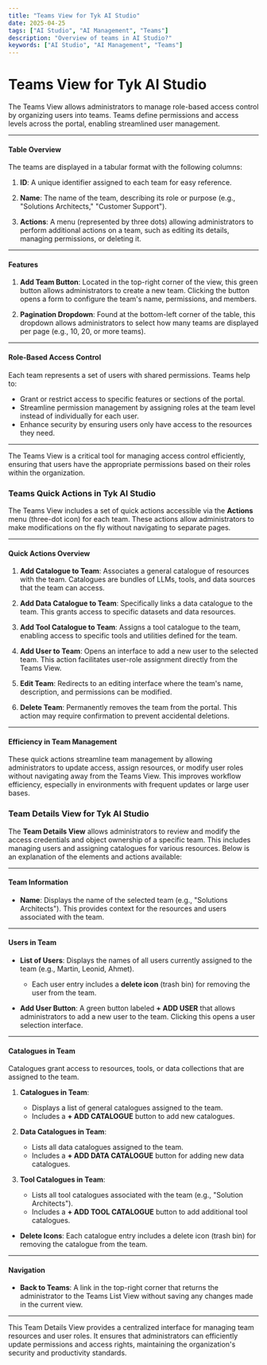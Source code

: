 ```yaml
---
title: "Teams View for Tyk AI Studio"
date: 2025-04-25
tags: ["AI Studio", "AI Management", "Teams"]
description: "Overview of teams in AI Studio?"
keywords: ["AI Studio", "AI Management", "Teams"]
---
```



# Teams View for Tyk AI Studio

The Teams View allows administrators to manage role-based access control by organizing users into teams. Teams define permissions and access levels across the portal, enabling streamlined user management.

---

#### **Table Overview**
The teams are displayed in a tabular format with the following columns:

1. **ID**:
   A unique identifier assigned to each team for easy reference.

2. **Name**:
   The name of the team, describing its role or purpose (e.g., "Solutions Architects," "Customer Support").

3. **Actions**:
   A menu (represented by three dots) allowing administrators to perform additional actions on a team, such as editing its details, managing permissions, or deleting it.

---

#### **Features**
1. **Add Team Button**:
   Located in the top-right corner of the view, this green button allows administrators to create a new team. Clicking the button opens a form to configure the team's name, permissions, and members.

2. **Pagination Dropdown**:
   Found at the bottom-left corner of the table, this dropdown allows administrators to select how many teams are displayed per page (e.g., 10, 20, or more teams).

---

#### **Role-Based Access Control**
Each team represents a set of users with shared permissions. Teams help to:
- Grant or restrict access to specific features or sections of the portal.
- Streamline permission management by assigning roles at the team level instead of individually for each user.
- Enhance security by ensuring users only have access to the resources they need.

---

The Teams View is a critical tool for managing access control efficiently, ensuring that users have the appropriate permissions based on their roles within the organization.

### Teams Quick Actions in Tyk AI Studio

The Teams View includes a set of quick actions accessible via the **Actions** menu (three-dot icon) for each team. These actions allow administrators to make modifications on the fly without navigating to separate pages.

---

#### **Quick Actions Overview**

1. **Add Catalogue to Team**:
   Associates a general catalogue of resources with the team. Catalogues are bundles of LLMs, tools, and data sources that the team can access.

2. **Add Data Catalogue to Team**:
   Specifically links a data catalogue to the team. This grants access to specific datasets and data resources.

3. **Add Tool Catalogue to Team**:
   Assigns a tool catalogue to the team, enabling access to specific tools and utilities defined for the team.

4. **Add User to Team**:
   Opens an interface to add a new user to the selected team. This action facilitates user-role assignment directly from the Teams View.

5. **Edit Team**:
   Redirects to an editing interface where the team's name, description, and permissions can be modified.

6. **Delete Team**:
   Permanently removes the team from the portal. This action may require confirmation to prevent accidental deletions.

---

#### **Efficiency in Team Management**
These quick actions streamline team management by allowing administrators to update access, assign resources, or modify user roles without navigating away from the Teams View. This improves workflow efficiency, especially in environments with frequent updates or large user bases.

### Team Details View for Tyk AI Studio

The **Team Details View** allows administrators to review and modify the access credentials and object ownership of a specific team. This includes managing users and assigning catalogues for various resources. Below is an explanation of the elements and actions available:

---

#### **Team Information**
- **Name**:
  Displays the name of the selected team (e.g., "Solutions Architects"). This provides context for the resources and users associated with the team.

---

#### **Users in Team**
- **List of Users**:
  Displays the names of all users currently assigned to the team (e.g., Martin, Leonid, Ahmet).
  - Each user entry includes a **delete icon** (trash bin) for removing the user from the team.

- **Add User Button**:
  A green button labeled **+ ADD USER** that allows administrators to add a new user to the team. Clicking this opens a user selection interface.

---

#### **Catalogues in Team**
Catalogues grant access to resources, tools, or data collections that are assigned to the team.

1. **Catalogues in Team**:
   - Displays a list of general catalogues assigned to the team.
   - Includes a **+ ADD CATALOGUE** button to add new catalogues.

2. **Data Catalogues in Team**:
   - Lists all data catalogues assigned to the team.
   - Includes a **+ ADD DATA CATALOGUE** button for adding new data catalogues.

3. **Tool Catalogues in Team**:
   - Lists all tool catalogues associated with the team (e.g., "Solution Architects").
   - Includes a **+ ADD TOOL CATALOGUE** button to add additional tool catalogues.

- **Delete Icons**:
  Each catalogue entry includes a delete icon (trash bin) for removing the catalogue from the team.

---

#### **Navigation**
- **Back to Teams**:
  A link in the top-right corner that returns the administrator to the Teams List View without saving any changes made in the current view.

---

This Team Details View provides a centralized interface for managing team resources and user roles. It ensures that administrators can efficiently update permissions and access rights, maintaining the organization's security and productivity standards.
